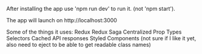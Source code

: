 After installing the app use 'npm run dev' to run it. (not 'npm start').

The app will launch on http://localhost:3000

Some of the things it uses:
Redux
Redux Saga
Centralized Prop Types
Selectors
Cached API responses
Styled Components (not sure if I like it yet, also need to eject to be able to get readable class names)

